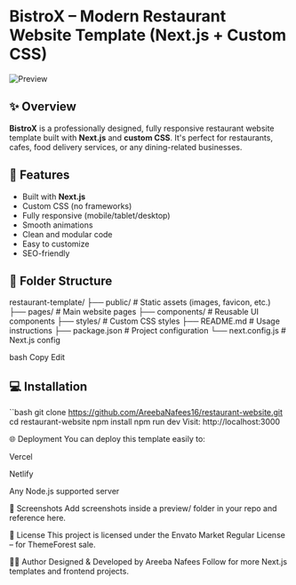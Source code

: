 # BistroX – Modern Restaurant Website Template (Next.js + Custom CSS)

![Preview](./preview/preview1.jpg)

## ✨ Overview

**BistroX** is a professionally designed, fully responsive restaurant website template built with **Next.js** and **custom CSS**. It's perfect for restaurants, cafes, food delivery services, or any dining-related businesses.

## 🚀 Features

- Built with **Next.js**
- Custom CSS (no frameworks)
- Fully responsive (mobile/tablet/desktop)
- Smooth animations
- Clean and modular code
- Easy to customize
- SEO-friendly

## 📁 Folder Structure

restaurant-template/
├── public/ # Static assets (images, favicon, etc.)
├── pages/ # Main website pages
├── components/ # Reusable UI components
├── styles/ # Custom CSS styles
├── README.md # Usage instructions
├── package.json # Project configuration
└── next.config.js # Next.js config

bash
Copy
Edit

## 💻 Installation

``bash
git clone https://github.com/AreebaNafees16/restaurant-website.git
cd restaurant-website
npm install
npm run dev
Visit: http://localhost:3000

🌐 Deployment
You can deploy this template easily to:

Vercel

Netlify

Any Node.js supported server

📸 Screenshots
Add screenshots inside a preview/ folder in your repo and reference here.



📄 License
This project is licensed under the Envato Market Regular License – for ThemeForest sale.

🙋‍♀️ Author
Designed & Developed by Areeba Nafees
Follow for more Next.js templates and frontend projects.
